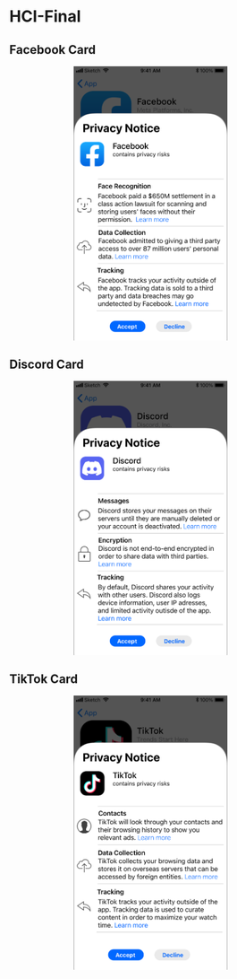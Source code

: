# HCI-Final


## Facebook Card
<p align="center">
  <img src="Facebook-Card.png" alt="FB" width="275" align="center"/>
</p>
  
## Discord Card
<p align="center">
  <img src="Discord-Card.png" alt="Discord" width="275" align="center"/>
</p>
    
## TikTok Card
<p align="center">
  <img src="TikTok-Card.png" alt="TT" width="275" align="center"/>
</p>

